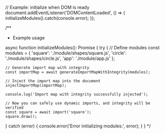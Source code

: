 
// Example: initialize when DOM is ready
document.addEventListener('DOMContentLoaded', () => {
  initializeModules().catch(console.error);
});


/**
 * Example usage

async function initializeModules(): Promise<void> {
  try {
    // Define modules
    const modules = {
      'square': './module/shapes/square.js',
      'circle': './module/shapes/circle.js',
      'app': './module/app.js'
    };

    // Generate import map with integrity
    const importMap = await generateImportMapWithIntegrity(modules);
    
    // Inject the import map into the document
    injectImportMap(importMap);
    
    console.log('Import map with integrity successfully injected');
    
    // Now you can safely use dynamic imports, and integrity will be verified
    const square = await import('square');
    square.draw();
  } catch (error) {
    console.error('Error initializing modules:', error);
  }
}
 */